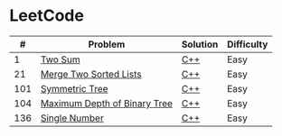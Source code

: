 # LeetCode

| # | Problem | Solution | Difficulty|
|---| ------- | -------- |-------|
|1|[Two Sum][p1]|[C++][p1sol]|Easy
|21|[Merge Two Sorted Lists][p21]|[C++][p21sol]|Easy
|101|[Symmetric Tree][p101]|[C++][p101sol]|Easy
|104|[Maximum Depth of Binary Tree][p104]|[C++][p104sol]|Easy
|136|[Single Number][p136]|[C++][p136sol]|Easy

[p1]:https://leetcode.com/problems/two-sum/
[p1sol]:./Top%20100%20liked%20Questions/1.%20Two%20Sum.md
[p21]:https://leetcode.com/problems/merge-two-sorted-lists/
[p21sol]:./Top%20100%20liked%20Questions/21.%20Merge%20Two%20Sorted%20Lists.md
[p101]:https://leetcode.com/problems/symmetric-tree/
[p101sol]:./Top%20100%20liked%20Questions/101.%20Symmetric%20Tree.md
[p104]:https://leetcode.com/problems/maximum-depth-of-binary-tree/
[p104sol]:./Top%20100%20liked%20Questions/104.%20Maximum%20Depth%20of%20Binary%20Tree.md
[p136]:https://leetcode.com/problems/single-number/
[p136sol]:./Top%20100%20liked%20Questions/136.%20Single%20Number.md
